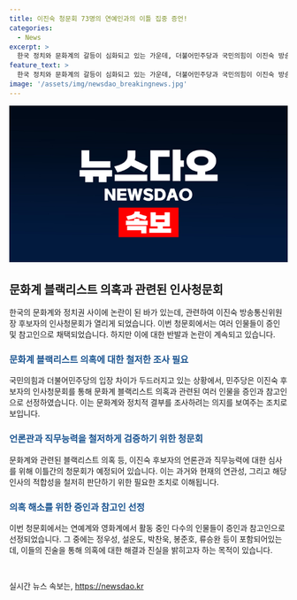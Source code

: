 ```yaml
---
title: 이진숙 청문회 73명의 연예인과의 이틀 집중 증언!
categories:
  - News
excerpt: >
  한국 정치와 문화계의 갈등이 심화되고 있는 가운데, 더불어민주당과 국민의힘이 이진숙 방송통신위원장 후보자의 인사청문회 일정을 놓고 강하게 대립하고 있다. 야당은 이진숙 후보자의 청문회를 2일간으로 설정하고 연예인들을 대거 증인으로 채택하였으며, 이에 국민의힘은 이를 반발하여 퇴장하였다. 양측의 입장은 강경하며, 공직자의 검증과 연예인의 정치적 편가르기 사안에 대한 논란이 커지고 있다.
feature_text: >
  한국 정치와 문화계의 갈등이 심화되고 있는 가운데, 더불어민주당과 국민의힘이 이진숙 방송통신위원장 후보자의 인사청문회 일정을 놓고 강하게 대립하고 있다. 야당은 이진숙 후보자의 청문회를 2일간으로 설정하고 연예인들을 대거 증인으로 채택하였으며, 이에 국민의힘은 이를 반발하여 퇴장하였다. 양측의 입장은 강경하며, 공직자의 검증과 연예인의 정치적 편가르기 사안에 대한 논란이 커지고 있다.
image: '/assets/img/newsdao_breakingnews.jpg'
---
```


<p><img src="/assets/img/newsdao_breakingnews.jpg" alt="cryptoinkorea 속보" /></p>

<h2 data-ke-size="size26">문화계 블랙리스트 의혹과 관련된 인사청문회</h2>

<p>한국의 문화계와 정치권 사이에 논란이 된 바가 있는데, 관련하여 이진숙 방송통신위원장 후보자의 인사청문회가 열리게 되었습니다. 이번 청문회에서는 여러 인물들이 증인 및 참고인으로 채택되었습니다. 하지만 이에 대한 반발과 논란이 계속되고 있습니다.</p>

<h3><b><span style="color: #1a5490;">문화계 블랙리스트 의혹에 대한 철저한 조사 필요</span></b></h3>

<p>국민의힘과 더불어민주당의 입장 차이가 두드러지고 있는 상황에서, 민주당은 이진숙 후보자의 인사청문회를 통해 문화계 블랙리스트 의혹과 관련된 여러 인물을 증인과 참고인으로 선정하였습니다. 이는 문화계와 정치적 결부를 조사하려는 의지를 보여주는 조치로 보입니다.</p>

<h3><b><span style="color: #1a5490;">언론관과 직무능력을 철저하게 검증하기 위한 청문회</span></b></h3>

<p>문화계와 관련된 블랙리스트 의혹 등, 이진숙 후보자의 언론관과 직무능력에 대한 심사를 위해 이틀간의 청문회가 예정되어 있습니다. 이는 과거와 현재의 연관성, 그리고 해당 인사의 적합성을 철저히 판단하기 위한 필요한 조치로 이해됩니다.</p>

<h3><b><span style="color: #1a5490;">의혹 해소를 위한 증인과 참고인 선정</span></b></h3>

<p>이번 청문회에서는 연예계와 영화계에서 활동 중인 다수의 인물들이 증인과 참고인으로 선정되었습니다. 그 중에는 정우성, 설운도, 박찬욱, 봉준호, 류승완 등이 포함되어있는데, 이들의 진술을 통해 의혹에 대한 해결과 진실을 밝히고자 하는 목적이 있습니다.</p>

<p data-ke-size="size16">&nbsp;</p>
실시간 뉴스 속보는, <a href="https://newsdao.kr" rel="dofollow">https://newsdao.kr</a>


